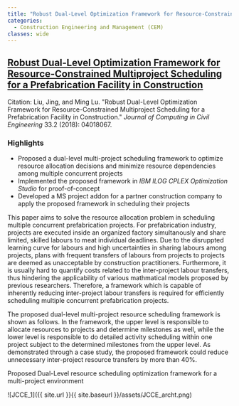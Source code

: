 ```yaml
---
title: "Robust Dual-Level Optimization Framework for Resource-Constrained Multiproject Scheduling for a Prefabrication Facility in Construction"
categories:
  - Construction Engineering and Management (CEM)
classes: wide
---
```

## [Robust Dual-Level Optimization Framework for Resource-Constrained Multiproject Scheduling for a Prefabrication Facility in Construction](https://ascelibrary.org/doi/10.1061/%28ASCE%29CP.1943-5487.0000816)

Citation: Liu, Jing, and Ming Lu. "Robust Dual-Level Optimization Framework for Resource-Constrained Multiproject Scheduling for a Prefabrication Facility in Construction." *Journal of Computing in Civil Engineering* 33.2 (2018): 04018067.

### **Highlights**
+ Proposed a dual-level multi-project scheduling framework to optimize resource allocation decisions and minimize resource dependencies among multiple concurrent projects
+ Implemented the proposed framework in *IBM ILOG CPLEX Optimization Studio* for proof-of-concept 
+ Developed a MS project addon for a partner construction company to apply the proposed framework in scheduling their projects  

 This paper aims to solve the resource allocation problem in scheduling multiple concurrent prefabrication projects. For prefabrication industry, projects are executed inside an organized factory simultanously and share limited, skilled labours to meat individual deadlines. Due to the disruppted learning curve for labours and high uncertainties in sharing labours among projects, plans with frequent transfers of labours from projects to projects are deemed as unacceptable by construction practitioners. Furthermore, it is usually hard to quantify costs related to the inter-project labour transfers, thus hindering the applicability of various mathmatical models proposed by previous researchers. Therefore, a framework which is capable of inherently reducing inter-project labour transfers is required for efficiently scheduling multiple concurrent prefabrication projects.
 
 The proposed dual-level multi-project resource scheduling framework is shown as follows. In the framework, the upper level is responsible to allocate resources to projects and determine milestones as well, while the lower level is responsible to do detailed activity scheduling within one project subject to the determined milestones from the upper level. As demonstrated through a case study, the proposed framework could reduce unnecessary inter-project resource transfers by more than 40%.
 
 Proposed Dual-Level resource scheduling optimization framework for a multi-project environment

![JCCE_1]({{ site.url }}{{ site.baseurl }}/assets/JCCE_archt.png)
